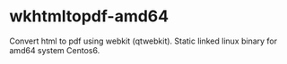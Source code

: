 # wkhtmltopdf-amd64
Convert html to pdf using webkit (qtwebkit). Static linked linux binary for amd64 system Centos6.
